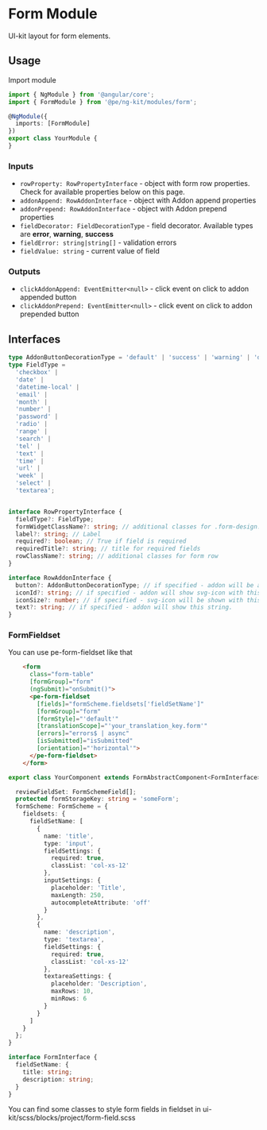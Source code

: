 # Form Module

UI-kit layout for form elements. 

## Usage

Import module

```typescript
import { NgModule } from '@angular/core';
import { FormModule } from '@pe/ng-kit/modules/form';

@NgModule({
  imports: [FormModule]
})
export class YourModule {
}
```

### Inputs

- `rowProperty: RowPropertyInterface` - object with form row properties. Check for available properties below on this page.
- `addonAppend: RowAddonInterface` - object with Addon append properties
- `addonPrepend: RowAddonInterface` - object with Addon prepend properties
- `fieldDecorator: FieldDecorationType` - field decorator. Available types 
are **error**, **warning**, **success**
- `fieldError: string|string[]` - validation errors 
- `fieldValue: string` - current value of field

### Outputs

- `clickAddonAppend: EventEmitter<null>` - click event on click to addon appended button
- `clickAddonPrepend: EventEmitter<null>` - click event on click to addon prepended button

## Interfaces

```typescript
type AddonButtonDecorationType = 'default' | 'success' | 'warning' | 'danger' | 'primary' | 'link' | 'blue';
type FieldType = 
  'checkbox' |
  'date' |
  'datetime-local' |
  'email' |
  'month' |
  'number' |
  'password' |
  'radio' |
  'range' |
  'search' |
  'tel' |
  'text' |
  'time' |
  'url' |
  'week' |
  'select' |
  'textarea';


interface RowPropertyInterface {
  fieldType?: FieldType;
  formWidgetClassName?: string; // additional classes for .form-design.form-widget block
  label?: string; // Label
  required?: boolean; // True if field is required 
  requiredTitle?: string; // title for required fields
  rowClassName?: string; // additional classes for form row
}

interface RowAddonInterface {
  button?: AddonButtonDecorationType; // if specified - addon will be a button.
  iconId?: string; // if specified - addon will show svg-icon with this ID.
  iconSize?: number; // if specified - svg-icon will be shown with this size. by default icon size taken from iconId through RegExp.
  text?: string; // if specified - addon will show this string. 
}
```

### FormFieldset

You can use pe-form-fieldset like that

```html
    <form
      class="form-table"
      [formGroup]="form"
      (ngSubmit)="onSubmit()">
      <pe-form-fieldset
        [fields]="formScheme.fieldsets['fieldSetName']"
        [formGroup]="form"
        [formStyle]="'default'"
        [translationScope]="'your_translation_key.form'"
        [errors]="errors$ | async"
        [isSubmitted]="isSubmitted"
        [orientation]="'horizontal'">
      </pe-form-fieldset>
    </form>
```

```typescript
export class YourComponent extends FormAbstractComponent<FormInterface> {

  reviewFieldSet: FormSchemeField[];
  protected formStorageKey: string = 'someForm';
  formScheme: FormScheme = {
    fieldsets: {
      fieldSetName: [
        {
          name: 'title',
          type: 'input',
          fieldSettings: {
            required: true,
            classList: 'col-xs-12'
          },
          inputSettings: {
            placeholder: 'Title',
            maxLength: 250,
            autocompleteAttribute: 'off'
          }
        },
        {
          name: 'description',
          type: 'textarea',
          fieldSettings: {
            required: true,
            classList: 'col-xs-12'
          },
          textareaSettings: {
            placeholder: 'Description',
            maxRows: 10,
            minRows: 6
          }
        }
      ]
    }
  };
}

interface FormInterface {
  fieldSetName: {
    title: string;
    description: string;
  }
}

```

You can find some classes to style form fields in fieldset in ui-kit/scss/blocks/project/form-field.scss